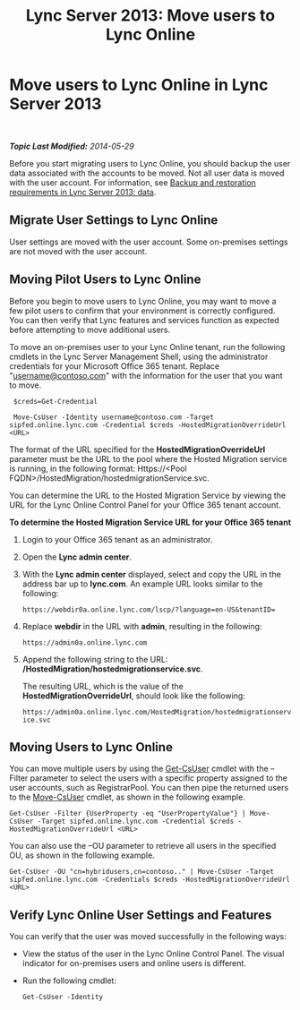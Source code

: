 ﻿---
title: 'Lync Server 2013: Move users to Lync Online'
TOCTitle: Move users to Lync Online
ms:assetid: 6a523c86-2eac-4fa4-973a-4406872c9a7d
ms:mtpsurl: https://technet.microsoft.com/en-us/library/JJ204969(v=OCS.15)
ms:contentKeyID: 48184392
ms.date: 07/23/2014
mtps_version: v=OCS.15
---

<div data-xmlns="http://www.w3.org/1999/xhtml">

<div class="topic" data-xmlns="http://www.w3.org/1999/xhtml" data-msxsl="urn:schemas-microsoft-com:xslt" data-cs="http://msdn.microsoft.com/en-us/">

<div data-asp="http://msdn2.microsoft.com/asp">

# Move users to Lync Online in Lync Server 2013

</div>

<div id="mainSection">

<div id="mainBody">

<span> </span>

_**Topic Last Modified:** 2014-05-29_

Before you start migrating users to Lync Online, you should backup the user data associated with the accounts to be moved. Not all user data is moved with the user account. For information, see [Backup and restoration requirements in Lync Server 2013: data](lync-server-2013-backup-and-restoration-requirements-data.md).

<div>

## Migrate User Settings to Lync Online

User settings are moved with the user account. Some on-premises settings are not moved with the user account.

</div>

<div>

## Moving Pilot Users to Lync Online

Before you begin to move users to Lync Online, you may want to move a few pilot users to confirm that your environment is correctly configured. You can then verify that Lync features and services function as expected before attempting to move additional users.

To move an on-premises user to your Lync Online tenant, run the following cmdlets in the Lync Server Management Shell, using the administrator credentials for your Microsoft Office 365 tenant. Replace "username@contoso.com" with the information for the user that you want to move.

   ```
    $creds=Get-Credential
   ```

   ```
    Move-CsUser -Identity username@contoso.com -Target sipfed.online.lync.com -Credential $creds -HostedMigrationOverrideUrl <URL>
   ```

The format of the URL specified for the **HostedMigrationOverrideUrl** parameter must be the URL to the pool where the Hosted Migration service is running, in the following format: Https://\<Pool FQDN\>/HostedMigration/hostedmigrationService.svc.

You can determine the URL to the Hosted Migration Service by viewing the URL for the Lync Online Control Panel for your Office 365 tenant account.

**To determine the Hosted Migration Service URL for your Office 365 tenant**

1.  Login to your Office 365 tenant as an administrator.

2.  Open the **Lync admin center**.

3.  With the **Lync admin center** displayed, select and copy the URL in the address bar up to **lync.com**. An example URL looks similar to the following:
    
    `https://webdir0a.online.lync.com/lscp/?language=en-US&tenantID=`

4.  Replace **webdir** in the URL with **admin**, resulting in the following:
    
    `https://admin0a.online.lync.com`

5.  Append the following string to the URL: **/HostedMigration/hostedmigrationservice.svc**.
    
    The resulting URL, which is the value of the **HostedMigrationOverrideUrl**, should look like the following:
    
    `https://admin0a.online.lync.com/HostedMigration/hostedmigrationservice.svc`

</div>

<div>

## Moving Users to Lync Online

You can move multiple users by using the [Get-CsUser](https://docs.microsoft.com/en-us/powershell/module/skype/Get-CsUser) cmdlet with the –Filter parameter to select the users with a specific property assigned to the user accounts, such as RegistrarPool. You can then pipe the returned users to the [Move-CsUser](https://docs.microsoft.com/en-us/powershell/module/skype/Move-CsUser) cmdlet, as shown in the following example.

    Get-CsUser -Filter {UserProperty -eq "UserPropertyValue"} | Move-CsUser -Target sipfed.online.lync.com -Credential $creds -HostedMigrationOverrideUrl <URL>

You can also use the –OU parameter to retrieve all users in the specified OU, as shown in the following example.

    Get-CsUser -OU "cn=hybridusers,cn=contoso.." | Move-CsUser -Target sipfed.online.lync.com -Credentials $creds -HostedMigrationOverrideUrl <URL>

</div>

<div>

## Verify Lync Online User Settings and Features

You can verify that the user was moved successfully in the following ways:

  - View the status of the user in the Lync Online Control Panel. The visual indicator for on-premises users and online users is different.

  - Run the following cmdlet:
    
        Get-CsUser -Identity

</div>

</div>

<span> </span>

</div>

</div>

</div>


